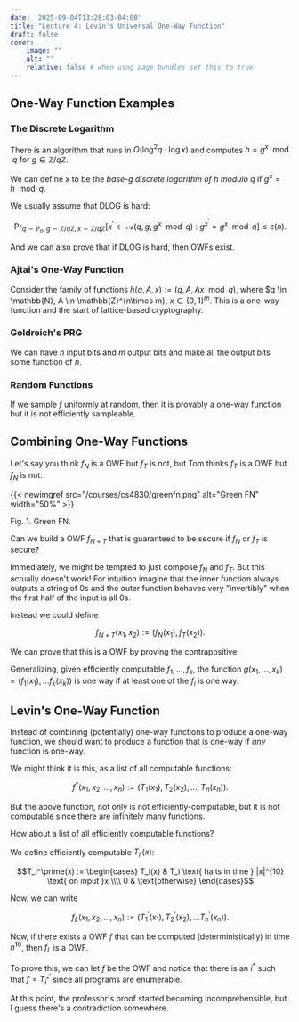 ```yaml
---
date: '2025-09-04T13:28:03-04:00'
title: "Lecture 4: Levin's Universal One-Way Function"
draft: false
cover:
    image: ""
    alt: ""
    relative: false # when usng page bundles set this to true
---
```


## One-Way Function Examples

### The Discrete Logarithm

There is an algorithm that runs in $O(\log^2q \cdot \log x)$ and computes $h = g^x \mod q$ for $g \in \mathbb{Z}/q\mathbb{Z}$.

We can define $x$ to be the *base-$g$ discrete logarithm of $h$ modulo $q$* if $g^x = h \mod q$.

We usually assume that DLOG is hard:

$$\Pr_{q \sim \mathbb{P}_n, g \sim \mathbb{Z}/q\mathbb{Z}, x \sim \mathbb{Z}/q\mathbb{Z}} [x^\prime \leftarrow \mathcal{A}(q, g, g^x \mod q) \ : \ g^{x^\prime} = g^x \mod q] \leq \varepsilon(n).$$

And we can also prove that if DLOG is hard, then OWFs exist.

### Ajtai's One-Way Function

Consider the family of functions $h(q, A, x) := (q, A, Ax \mod q)$, where $q \in \mathbb{N}, A \in \mathbb{Z}^{n\times m}, $x \in \{0, 1\}^m$. This is a one-way function and the start of lattice-based cryptography.

### Goldreich's PRG

We can have $n$ input bits and $m$ output bits and make all the output bits some function of $n$.

### Random Functions

If we sample $f$ uniformly at random, then it is provably a one-way function but it is not efficiently sampleable.

## Combining One-Way Functions

Let's say you think $f_N$ is a OWF but $f_T$ is not, but Tom thinks $f_T$ is a OWF but $f_N$ is not.

{{< newimgref src="/courses/cs4830/greenfn.png" alt="Green FN" width="50%" >}}
<figcaption>Fig. 1. Green FN.</figcaption>

Can we build a OWF $f_{N+T}$ that is guaranteed to be secure if $f_N$ or $f_T$ is secure?

Immediately, we might be tempted to just compose $f_N$ and $f_T$. But this actually doesn't work! For intuition imagine that the inner function always outputs a string of $0$s and the outer function behaves very "invertibly" when the first half of the input is all $0$s.

Instead we could define

$$f_{N+T}(x_1, x_2) := (f_N(x_1), f_T(x_2)).$$

We can prove that this is a OWF by proving the contrapositive.

Generalizing, given efficiently computable $f_1, \dots, f_k$, the function $g(x_1, \dots, x_k) = (f_1(x_1), \dots f_k(x_k))$ is one way if at least one of the $f_i$ is one way.

## Levin's One-Way Function

Instead of combining (potentially) one-way functions to produce a one-way function, we should want to produce a function that is one-way if *any* function is one-way.

We might think it is this, as a list of all computable functions:

$$f^*(x_1, x_2, \dots, x_n) := (T_1(x_1), T_2(x_2), \dots, T_n(x_n)).$$

But the above function, not only is not efficiently-computable, but it is not computable since there are infinitely many functions.

How about a list of all efficiently computable functions?

We define efficiently computable $T_I^\prime(x)$:

$$T_i^\prime(x) := \begin{cases}
T_i(x) & T_i \text{ halts in time } |x|^{10} \text{ on input }x \\\\
0 & \text{otherwise}
\end{cases}$$

Now, we can write

$$f_L(x_1, x_2, \dots, x_n) := (T_1^\prime(x_1), T_2^\prime(x_2), \dots T_n^\prime(x_n)).$$

Now, if there exists a OWF $f$ that can be computed (deterministically) in time $n^10$, then $f_L$ is a OWF.

To prove this, we can let $f$ be the OWF and notice that there is an $i^*$ such that $f = T_{i^*}^\prime$ since all programs are enumerable.

At this point, the professor's proof started becoming incomprehensible, but I guess there's a contradiction somewhere.